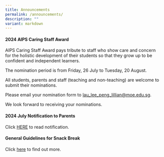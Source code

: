 ```yaml
---
title: Announcements
permalink: /announcements/
description: ""
variant: markdown
---
```

#### 2024 AIPS Caring Staff Award

AIPS Caring Staff Award pays tribute to staff who show care and concern for the holistic development of their students so that they grow up to be confident and independent learners. 

The nomination period is from Friday, 26 July to Tuesday, 20 August. 

All students, parents and staff (teaching and non-teaching) are welcome to submit their nominations. 

Please email your nomination form to lau_lee_peng_lillian@moe.edu.sg.

We look forward to receiving your nominations.


#### 2024 July Notification to Parents

Click [HERE](/partners/resources-for-parents-students/SchoolNotificationstoparents/) to read notification.



#### General Guidelines for Snack Break

Click [here](/partners/students-and-parents-resources/generalguidelinesforsnackbreak/) to find out more.